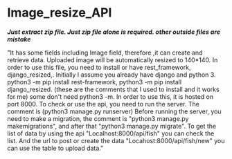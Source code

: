 # Image_resize_API
***Just extract zip file. Just zip file alone is required. other outside files are mistake***

"It has some fields including Image field, therefore ,it can create and retrieve data. 
Uploaded image will be automatically resized to 140*140.
In order to use this file, you need to install or have rest_framework, django_resized,. 
Initially I assume you already have django and python 3. 
python3 -m pip install rest-framework, python3 -m pip install django_resized. (these are the comments that I used to install and it works for me) some don't need python3 -m. 
In order to use this, it is hosted on port 8000. 
To check or use the api, you need to run the server. The comment is (python3 manage.py runserver) 
Before running the server, you need to make a migration, the comment is "python3 manage.py makemigrations", and after that "python3 manage.py migrate". 
To get the list of data by using the api "Localhost:8000/api/fish" you can check the list. 
And the url to post or create the data "Locahost:8000/api/fish/new" you can use the table to upload data."

